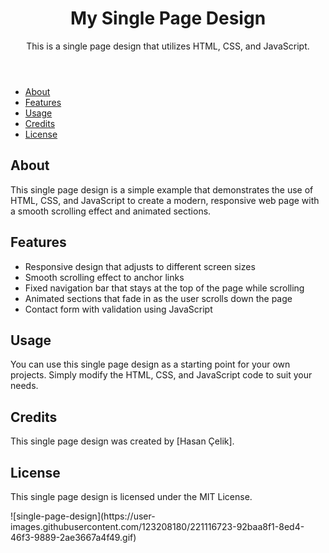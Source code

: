 <!DOCTYPE html>
<html lang="en">
<head>
  <meta charset="UTF-8">
  <title>Single Page Design Example</title>
  <style>
    /* CSS styles go here */
  </style>
</head>
<body>
  <header>
    <h1>My Single Page Design</h1>
    <p>This is a single page design that utilizes HTML, CSS, and JavaScript.</p>
  </header>
  <nav>
    <ul>
      <li><a href="#about">About</a></li>
      <li><a href="#features">Features</a></li>
      <li><a href="#usage">Usage</a></li>
      <li><a href="#credits">Credits</a></li>
      <li><a href="#license">License</a></li>
    </ul>
  </nav>
  <main>
    <section id="about">
      <h2>About</h2>
      <p>This single page design is a simple example that demonstrates the use of HTML, CSS, and JavaScript to create a modern, responsive web page with a smooth scrolling effect and animated sections.</p>
    </section>
    <section id="features">
      <h2>Features</h2>
      <ul>
        <li>Responsive design that adjusts to different screen sizes</li>
        <li>Smooth scrolling effect to anchor links</li>
        <li>Fixed navigation bar that stays at the top of the page while scrolling</li>
        <li>Animated sections that fade in as the user scrolls down the page</li>
        <li>Contact form with validation using JavaScript</li>
      </ul>
    </section>
    <section id="usage">
      <h2>Usage</h2>
      <p>You can use this single page design as a starting point for your own projects. Simply modify the HTML, CSS, and JavaScript code to suit your needs.</p>
    </section>
    <section id="credits">
      <h2>Credits</h2>
      <p>This single page design was created by [Hasan Çelik].</p>
    </section>
    <section id="license">
      <h2>License</h2>
      <p>This single page design is licensed under the MIT License.</p>
    </section>
  </main>
  ![single-page-design](https://user-images.githubusercontent.com/123208180/221116723-92baa8f1-8ed4-46f3-9889-2ae3667a4f49.gif)
</body>
</html>

